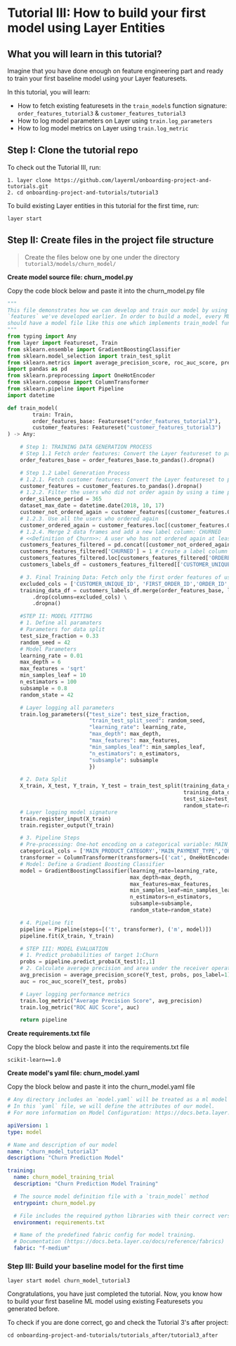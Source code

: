 # Tutorial III: How to build your first model using Layer Entities


## What you will learn in this tutorial?

Imagine that you have done enough on feature engineering part 
and ready to train your first baseline model using your Layer featuresets.

In this tutorial, you will learn:
- How to fetch existing featuresets in the `train_model`s function signature: `order_features_tutorial3` & `customer_features_tutorial3`
- How to log model parameters on Layer using `train.log_parameters`
- How to log model metrics on Layer using `train.log_metric`

## Step I: Clone the tutorial repo
To check out the Tutorial III, run:
```commandline
1. layer clone https://github.com/layerml/onboarding-project-and-tutorials.git
2. cd onboarding-project-and-tutorials/tutorial3
```

To build existing Layer entities in this tutorial for the first time, run:
```commandline
layer start
```

## Step II: Create files in the project file structure

> Create the files below one by one under the directory `tutorial3/models/churn_model/`

**Create model source file: churn_model.py**

Copy the code block below and paste it into the churn_model.py file
```python
"""
This file demonstrates how we can develop and train our model by using the
`features` we've developed earlier. In order to build a model, every ML project
should have a model file like this one which implements train_model function.
"""
from typing import Any
from layer import Featureset, Train
from sklearn.ensemble import GradientBoostingClassifier
from sklearn.model_selection import train_test_split
from sklearn.metrics import average_precision_score, roc_auc_score, precision_score, recall_score, f1_score
import pandas as pd
from sklearn.preprocessing import OneHotEncoder
from sklearn.compose import ColumnTransformer
from sklearn.pipeline import Pipeline
import datetime

def train_model(
        train: Train,
        order_features_base: Featureset("order_features_tutorial3"),
        customer_features: Featureset("customer_features_tutorial3")
) -> Any:

    # Step 1: TRAINING DATA GENERATION PROCESS
    # Step 1.1 Fetch order features: Convert the Layer featureset to pandas dataframe
    order_features_base = order_features_base.to_pandas().dropna()

    # Step 1.2 Label Generation Process
    # 1.2.1. Fetch customer features: Convert the Layer featureset to pandas dataframe
    customer_features = customer_features.to_pandas().dropna()
    # 1.2.2. Filter the users who did not order again by using a time period of at least 365 days after their first purchases (comparing with the max date in the data --> "2018-10-17")
    order_silence_period = 365
    dataset_max_date = datetime.date(2018, 10, 17)
    customer_not_ordered_again = customer_features[(customer_features.ORDERED_AGAIN == 0) & (customer_features.FIRST_ORDER_TIMESTAMP.dt.date + datetime.timedelta(days=order_silence_period) < dataset_max_date)]
    # 1.2.3. Use all the users who ordered again
    customer_ordered_again = customer_features.loc[(customer_features.ORDERED_AGAIN == 1)]
    # 1.2.4. Merge 2 data frames and add a new label column: CHURNED
    # <<Definition of Churn>>: A user who has not ordered again at least in the next 365 days after its first purchase.
    customers_features_filtered = pd.concat([customer_not_ordered_again, customer_ordered_again])
    customers_features_filtered['CHURNED'] = 1 # Create a label column 'churned' with all 1s.
    customers_features_filtered.loc[customers_features_filtered['ORDERED_AGAIN'] == 1, 'CHURNED'] = 0 # Change the label to 0 if the customer has ordered again
    customers_labels_df = customers_features_filtered[['CUSTOMER_UNIQUE_ID','FIRST_ORDER_ID','CHURNED']]

    # 3. Final Training Data: Fetch only the first order features of users and drop excluded and na columns from the final dataframe
    excluded_cols = ['CUSTOMER_UNIQUE_ID', 'FIRST_ORDER_ID','ORDER_ID','ORDER_PURCHASE_TIMESTAMP','ORDER_STATUS']
    training_data_df = customers_labels_df.merge(order_features_base, left_on='FIRST_ORDER_ID', right_on='ORDER_ID',how='left')\
        .drop(columns=excluded_cols) \
        .dropna()

    #STEP II: MODEL FITTING
    # 1. Define all paramaters
    # Parameters for data split
    test_size_fraction = 0.33
    random_seed = 42
    # Model Parameters
    learning_rate = 0.01
    max_depth = 6
    max_features = 'sqrt'
    min_samples_leaf = 10
    n_estimators = 100
    subsample = 0.8
    random_state = 42

    # Layer logging all parameters
    train.log_parameters({"test_size": test_size_fraction,
                          "train_test_split_seed": random_seed,
                          "learning_rate": learning_rate,
                          "max_depth": max_depth,
                          "max_features": max_features,
                          "min_samples_leaf": min_samples_leaf,
                          "n_estimators": n_estimators,
                          "subsample": subsample
                          })

    # 2. Data Split
    X_train, X_test, Y_train, Y_test = train_test_split(training_data_df.drop(columns=['CHURNED']),
                                                        training_data_df.CHURNED,
                                                        test_size=test_size_fraction,
                                                        random_state=random_seed)
    # Layer logging model signature
    train.register_input(X_train)
    train.register_output(Y_train)

    # 3. Pipeline Steps
    # Pre-processing: One-hot encoding on a categorical variable: MAIN_PRODUCT_CATEGORY
    categorical_cols = ['MAIN_PRODUCT_CATEGORY','MAIN_PAYMENT_TYPE','ORDER_CUSTOMER_CITY','ORDER_CUSTOMER_STATE']
    transformer = ColumnTransformer(transformers=[('cat', OneHotEncoder(handle_unknown='ignore'), categorical_cols)],remainder='passthrough')
    # Model: Define a Gradient Boosting Classifier
    model = GradientBoostingClassifier(learning_rate=learning_rate,
                                       max_depth=max_depth,
                                       max_features=max_features,
                                       min_samples_leaf=min_samples_leaf,
                                       n_estimators=n_estimators,
                                       subsample=subsample,
                                       random_state=random_state)

    # 4. Pipeline fit
    pipeline = Pipeline(steps=[('t', transformer), ('m', model)])
    pipeline.fit(X_train, Y_train)

    # STEP III: MODEL EVALUATION
    # 1. Predict probabilities of target 1:Churn
    probs = pipeline.predict_proba(X_test)[:,1]
    # 2. Calculate average precision and area under the receiver operating characteric curve (ROC AUC)
    avg_precision = average_precision_score(Y_test, probs, pos_label=1)
    auc = roc_auc_score(Y_test, probs)

    # Layer logging performance metrics
    train.log_metric("Average Precision Score", avg_precision)
    train.log_metric("ROC AUC Score", auc)

    return pipeline
```

**Create requirements.txt file**

Copy the block below and paste it into the requirements.txt file

```text
scikit-learn==1.0
```

**Create model's yaml file: churn_model.yaml**

Copy the block below and paste it into the churn_model.yaml file
```yaml
# Any directory includes an `model.yaml` will be treated as a ml model project.
# In this `yaml` file, we will define the attributes of our model.
# For more information on Model Configuration: https://docs.beta.layer.co/docs/modelcatalog/modelyml

apiVersion: 1
type: model

# Name and description of our model
name: "churn_model_tutorial3"
description: "Churn Prediction Model"

training:
  name: churn_model_training_trial
  description: "Churn Prediction Model Training"

  # The source model definition file with a `train_model` method
  entrypoint: churn_model.py

  # File includes the required python libraries with their correct versions
  environment: requirements.txt

  # Name of the predefined fabric config for model training.
  # Documentation (https://docs.beta.layer.co/docs/reference/fabrics)
  fabric: "f-medium"
```

### Step III: Build your baseline model for the first time
```commandline
layer start model churn_model_tutorial3
```

Congratulations, you have just completed the tutorial. Now, you know how to build your first baseline ML model using existing Featuresets you generated before. 

To check if you are done correct, go and check the Tutorial 3's after project:
```commandline
cd onboarding-project-and-tutorials/tutorials_after/tutorial3_after
```




